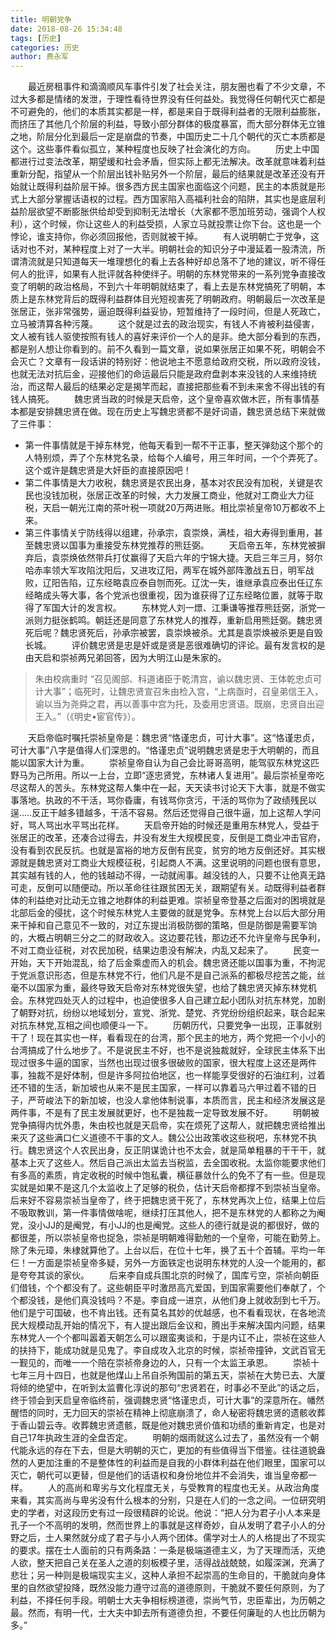 ```yaml
---
title: 明朝党争
date: 2018-08-26 15:34:48
tags: [历史]
categories: 历史
author: 费永军
---
```

&emsp;&emsp;最近房租事件和滴滴顺风车事件引发了社会关注，朋友圈也看了不少文章，不过大多都是情绪的发泄，于理性看待世界没有任何益处。我觉得任何朝代灭亡都是不可避免的，他们的本质其实都是一样，都是来自于既得利益者的无限利益膨胀，而挤压了其他几个阶层的利益，导致小部分群体的极度暴富，而大部分群体无立锥之地，阶层分化到最后一定是崩盘的节奏，中国历史二十几个朝代的灭亡本质都是这个。这些事件看似孤立，某种程度也反映了社会演化的方向。
&emsp;&emsp;历史上中国都进行过变法改革，期望缓和社会矛盾，但实际上都无法解决。改革就意味着利益重新分配，指望从一个阶层出钱补贴另外一个阶层，最后的结果就是改革还没有开始就让既得利益阶层干掉。很多西方民主国家也面临这个问题，民主的本质就是形式上大部分掌握话语权的过程。西方国家陷入高福利社会的陷阱，其实也是底层利益阶层欲望不断膨胀供给却受到抑制无法增长（大家都不愿加班劳动，强调个人权利），这个时候，你让这些人的利益受损，人家立马就投票让你下台。这也是一个悖论，谁支持你，你必须回报他，否则就被干掉。
&emsp;&emsp;有人说明朝亡于党争，这话对也不对，某种程度上对了一大半。明朝社会的知识分子中漫延着一股清流，所谓清流就是只知道每天一堆理想化的看上去各种好却总落不了地的建议，听不得任何人的批评，如果有人批评就各种使绊子。明朝的东林党带来的一系列党争直接改变了明朝的政治格局，不到六十年明朝就结束了，看上去是东林党搞死了明朝，本质上是东林党背后的既得利益群体目光短视害死了明朝政府。明朝最后一次改革是张居正，张非常强势，逼迫既得利益妥协，短暂维持了一段时间，但是人死政亡，立马被清算各种污蔑。
&emsp;&emsp;这个就是过去的政治现实，有钱人不肯被利益侵害，文人被有钱人驱使按照有钱人的喜好来评价一个人的是非。绝大部分看到的东西，都是别人想让你看到的。前不久看到一篇文章，说如果张居正如果不死，明朝会不会灭亡？文章有一段话讲的特别好：他说地主不愿意给政府交税，所以政府没钱，也就无法对抗后金，迎接他们的命运最后只能是政府盘剥本来没钱的人来维持统治，而这帮人最后的结果必定是揭竿而起，直接把那些看不到未来舍不得出钱的有钱人搞死。
&emsp;&emsp;魏忠贤当政的时候是天启帝，这个皇帝喜欢做木匠，所有事情基本都是安排魏忠贤在做。现在历史上写魏忠贤都不是好词语，魏忠贤总结下来就做了三件事：
- 第一件事情就是干掉东林党，他每天看到一帮不干正事，整天弹劾这个那个的人特别烦，弄了个东林党名录，给每个人编号，用三年时间，一个个弄死了。这个或许是魏忠贤是大奸臣的直接原因吧！
- 第二件事情是大力收税，魏忠贤是农民出身，基本对农民没有加税，关键是农民也没钱加税，张居正改革的时候，大力发展工商业，他就对工商业大力征税，天启一朝光江南的茶叶税一项就20万两进账。相比崇祯皇帝10万都收不上来。
- 第三件事情关宁防线得以组建，孙承宗，袁崇焕，满桂，祖大寿得到重用，甚至魏忠贤以国事为重接受东林党推荐的熊廷弼。
&emsp;&emsp;天启帝五年，东林党被摒弃后，袁崇焕依然带兵打仗赢得了天启六年的宁锦大捷。天启三年三月，努尔哈赤率领大军攻陷沈阳后，又进攻辽阳，两军在城外部阵激战五日，明军战败，辽阳告陷，辽东经略袁应泰自刎而死。辽沈一失，谁继承袁应泰出任辽东经略成头等大事，各个党派也很重视，因为谁获得了辽东经略位置，就等于取得了军国大计的发言权。
&emsp;&emsp;东林党人刘一燝、江秉谦等推荐熊廷弼，浙党一派则力挺张鹤鸣。朝廷还是同意了东林党人的推荐，重新启用熊廷弼。魏忠贤死后呢？魏忠贤死后，孙承宗被罢，袁崇焕被杀。尤其是袁崇焕被杀更是自毁长城。
&emsp;&emsp;评价魏忠贤是忠是奸或是贤是恶很难确切的评论。最有发言权的是由天启和崇祯两兄弟回答，因为大明江山是朱家的。
> 朱由校病重时 “召见阁部、科道诸臣于乾清宫，谕以魏忠贤、王体乾忠贞可计大事”；临死时，让魏忠贤宣召朱由检入宫，“上病亟时，召皇弟信王入，谕以当为尧舜之君，再以善事中宫为托，及委用忠贤语。既崩，忠贤自出迎王入。”（《明史•宦官传》）。

&emsp;&emsp;天启帝临时嘱托崇祯皇帝是：魏忠贤“恪谨忠贞，可计大事”。这“恪谨忠贞，可计大事”八字是值得人们深思的。“恪谨忠贞”说明魏忠贤是忠于大明朝的，而且能以国家大计为重。
&emsp;&emsp;崇祯皇帝自认为自己会比哥哥高明，能驾驭东林党这匹野马为己所用。所以一上台，立即“逐忠贤党，东林诸人复进用”。最后崇祯皇帝吃尽这帮人的苦头。东林党这帮人集中在一起，天天读书讨论天下大事，就是不做实事落地。执政的不干活，骂你昏庸，有钱骂你贪污，干活的骂你为了政绩残民以逞.....反正干越多错越多，干活不容易。然后还觉得自己很牛逼，加上这帮人学问好，骂人骂出水平骂出花样。
&emsp;&emsp;天启帝开始的时候还是重用东林党人，受益于张居正的改革，还凑合过得去，并没有发生大规模民变，反倒是工商业冲击官府，没有看到农民反抗。也就是富裕的地方反倒有民变，贫穷的地方反倒还好。其实根源就是魏忠贤对工商业大规模征税，引起商人不满。这里说明的问题也很有意思，其实越有钱的人，他的钱越动不得，一动就闹事。越没钱的人，只要不让他真无路可走，反倒可以随便动。所以革命往往跟贫困无关，跟期望有关。动既得利益者群体的利益绝对比动无立锥之地群体的利益更难。崇祯皇帝登基之后面对的困境就是北部后金的侵扰，这个时候东林党人主要做的就是党争。东林党上台以后大部分用来干掉和自己意见不一致的，对辽东提出消极防御的策略，但是防御是需要军饷的，大概占明朝三分之二的财政收入。这边要花钱，那边还不允许皇帝与民争利，不对工商业征税，对农民加税，结果边患没有解决，内乱又起来了。
&emsp;&emsp;民变一开始，天下开始混乱，给了后金乘虚而入的机会。魏忠贤还能以国事为重，不拘泥于党派意识形态，但是东林党不行，他们凡是不是自己派系的都极尽挖苦之能，丝毫不以国家为重，最终导致天启帝对东林党很失望，也给了魏忠贤灭掉东林党机会。东林党四处灭人的过程中，也迫使很多人自己建立起小团队对抗东林党，加剧了朝野对抗，纷纷以地域划分，宣党、浙党、楚党、齐党纷纷组织起来，联合起来对抗东林党,互相之间也顺便斗一下。
&emsp;&emsp;历朝历代，只要党争一出现，正事就别干了！现在其实也一样，看看现在的台湾，那个民主的地方，两个党把一个小小的台湾搞成了什么地步了。不是说民主不好，也不是说独裁就好，全球民主体系下出现过很多牛逼的国家，当然也出现过很多很破败的国家，很大程度上这还是两件事，独裁不是好体制，但是许多阿拉伯地区，也一样能享受很好的石油红利，过着还不错的生活，新加坡也从来不是民主国家，一样可以靠着马六甲过着不错的日子，严苛峻法下的新加坡，也没人拿他体制说事，本质而言，民主和经济发展这是两件事，不是有了民主发展就更好，也不是独裁一定导致发展不好。
&emsp;&emsp;明朝被党争搞得内忧外患，朱由校也就是天启帝，实在烦死了这帮人，就把魏忠贤给推出来灭了这些满口仁义道德不干事的文人。魏公公出政策收这些税吧，东林党不执行。魏忠贤这个人农民出身，反正阴谋诡计也不太会，就是简单粗暴的干干干，就基本上灭了这些人。然后自己派出太监去当税监，去全国收税。太监你能要求他们有多高的素质，肯定收税的时候中饱私囊，横征暴敛什么的免不了有一些。但是现实就是如果不是这几个太监收上了足够的税负，估计天启帝都撑不到崇祯当皇帝。后来好不容易崇祯当皇帝了，终于把魏忠贤干死了，东林党再次上位，结果上位后不吸取教训，第一件事情做啥呢，继续打压其他人，把不是东林党的人都称之为阉党，没小JJ的是阉党，有小JJ的也是阉党。这些人的德行就是说的都很好，做的都很差，所以崇祯皇帝也捉急，崇祯是明朝难得勤勉的一个皇帝，可能在勤劳上。除了朱元璋，朱棣就算他了。上台以后，在位十七年，换了五十个首辅。平均一年仨！一方面是崇祯皇帝多疑，另外一方面铁定也说明东林党的人没一个能用的，都是夸夸其谈的家伙。
&emsp;&emsp;后来李自成兵围北京的时候了，国库亏空，崇祯向朝臣们借钱，个个都没有了。这些朝臣平时激昂高亢爱国，到国家需要他们奉献了，个个都没钱，是他们真没钱吗？不是。李自成一进京，从他们身上就收刮到七千万。他们是宁可国破，也不肯出钱。还有莫名其妙的优越感，也不看看现状，在各地流民大规模动乱开始的情况下，有人提出跟后金议和，腾出手来解决国内问题，结果东林党人一个个都叫嚣着天朝怎么可以跟蛮夷谈和，于是内讧不止，崇祯在这些人的扶持下，能成功就是见鬼了。李自成攻入北京的时候，崇祯帝撞钟，文武百官无一觐见的，而唯一一个陪在崇祯帝身边的人，只有一个太监王承恩。
&emsp;&emsp;崇祯十七年三月十四日，也就是他煤山上吊自杀殉国前的第五天，崇祯在大势已去、大厦将倾的绝望中，在听到太监曹化淳说的那句“忠贤若在，时事必不至此”的话之后，终于领会到天启皇帝临终前，强调魏忠贤“恪谨忠贞，可计大事”的深意所在。幡然醒悟的同时，无力回天的崇祯在精神上彻底崩溃了，命人秘密将魏忠贤的遗骸收葬于香山碧云寺。收葬魏忠贤遗骸，既是他对魏忠贤价值和功绩的重新肯定，也是对自己17年执政生涯的全盘否定。
&emsp;&emsp;明朝的烟雨就这么过去了，虽然没有一个朝代能永远的存在下去，但是大明朝的灭亡，更加的有些值得当下借鉴。往往道貌盎然的人更加注重的不是整体性的利益而是自我的小群体利益在他们眼里，国家可以灭亡，朝代可以更替，但是他们的话语权和身份地位并不会消失，谁当皇帝都一样。
&emsp;&emsp;人的高尚和卑劣与文化程度无关，与受教育的程度也无关。从政治角度来看，其实高尚与卑劣没有什么根本的分别，只是在人们的一念之间。一位研究明史的学者，对这段历史有过一段很精辟的论说。他说：“把人分为君子小人本来是孔子一个不高明的发明，然而世界上的事就是这样奇妙，自从发明了君子小人的分野之后，士人果然就分成了君子与小人两个团体。儒学对士人的人格提出了不现实的要求。摆在士人面前的只有两条路：一条是极端道德主义，为了天理而活，灭绝人欲，整天把自己关在圣人之道的刻板模子里，活得战战兢兢，如履深渊，充满了悲壮；另一种则是极端现实主义，这种人承担不起崇高的生命目的，干脆就向身体里的自然欲望投降，既然没能力遵守过高的道德原则，干脆就不要任何原则，为了利益，不择任何手段。明朝士大夫争相标榜道德，崇尚气节，忠臣辈出，为历朝之最。然而，有明一代，士大夫中卸去所有道德负担，不要任何廉耻的人也比历朝为多。”
